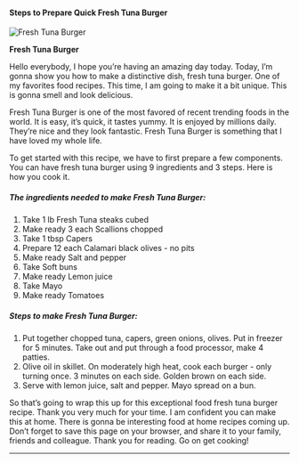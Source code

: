             

#### Steps to Prepare Quick Fresh Tuna Burger

![Fresh Tuna Burger](https://img-global.cpcdn.com/recipes/5787375609839616/751x532cq70/fresh-tuna-burger-recipe-main-photo.jpg)

**Fresh Tuna Burger**

Hello everybody, I hope you’re having an amazing day today. Today, I’m gonna show you how to make a distinctive dish, fresh tuna burger. One of my favorites food recipes. This time, I am going to make it a bit unique. This is gonna smell and look delicious.

Fresh Tuna Burger is one of the most favored of recent trending foods in the world. It is easy, it’s quick, it tastes yummy. It is enjoyed by millions daily. They’re nice and they look fantastic. Fresh Tuna Burger is something that I have loved my whole life.

To get started with this recipe, we have to first prepare a few components. You can have fresh tuna burger using 9 ingredients and 3 steps. Here is how you cook it.

##### The ingredients needed to make Fresh Tuna Burger:

1.  Take 1 lb Fresh Tuna steaks cubed
2.  Make ready 3 each Scallions chopped
3.  Take 1 tbsp Capers
4.  Prepare 12 each Calamari black olives - no pits
5.  Make ready Salt and pepper
6.  Take Soft buns
7.  Make ready Lemon juice
8.  Take Mayo
9.  Make ready Tomatoes

##### Steps to make Fresh Tuna Burger:

1.  Put together chopped tuna, capers, green onions, olives. Put in freezer for 5 minutes. Take out and put through a food processor, make 4 patties.
2.  Olive oil in skillet. On moderately high heat, cook each burger - only turning once. 3 minutes on each side. Golden brown on each side.
3.  Serve with lemon juice, salt and pepper. Mayo spread on a bun.

So that’s going to wrap this up for this exceptional food fresh tuna burger recipe. Thank you very much for your time. I am confident you can make this at home. There is gonna be interesting food at home recipes coming up. Don’t forget to save this page on your browser, and share it to your family, friends and colleague. Thank you for reading. Go on get cooking!

* * *